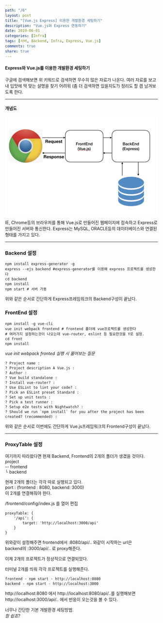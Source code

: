 ```yaml
---
path: "/6"
layout: post
title: "[Vue.js Express] 이용한 개발환경 세팅하기"
description: "Vue.js와 Express 연동하기"
date: 2019-06-01
categories: [Infra]
tags: [서버, Backend, Infra, Express, Vue.js]
comments: true
share: true
---
```


#### Express와 Vue.js를 이용한 개발환경 세팅하기
구글에 검색해보면 위 키워드로 검색하면 무수히 많은 자료가 나온다.
여러 자료를 보고 내 입맛에 딱 맞는 설명을 찾기 어려워 (좀 더 검색하면 있을지도?)
정리도 할 겸 남겨보도록 한다.

---
#### 개념도
![image](/images/post_4/img_structure.png)

IE, Chrome등의 브라우저를 통해 Vue.js로 만들어진 웹페이지에 접속하고 Express로 만들어진 서버와 통신한다.
Express는 MySQL, ORACLE등의 데이터베이스와 연결된 형태를 가지고 있다.

---

### Backend 설정
```console
npm install express-generator -g
express --ejs backend #express-generator를 이용해 express 프로젝트를 생성한다
cd backend
npm install
npm start # 서버 가동
```

위와 같은 순서로 간단하게 Express프레임워크의 Backend구성이 끝났다.

### FrontEnd 설정
```console
npm install -g vue-cli
vue init webpack frontend # frontend 폴더에 vue프로젝트를 생성한다
# 여러가지 설정하는것이 나오는데 vue-router, eslint 등 필요한것을 Y로 설정.
cd front
npm install
``` 

_vue init webpack fronted 실행 시 물어보는 질문_
```console
? Project name :
? Project description A Vue.js : 
? Author : 
? Vue build standalone :
? Install vue-router? :
? Use ESLint to lint your code? :
? Pick an ESLint preset Standard :
? Set up unit tests : 
? Pick a test runner :
? Setup e2e tests with Nightwatch? :
? Should we run `npm install` for you after the project has been created? (recommended) :
```


위와 같은 순서로 이번에도 간단하게 Vue.js프레임워크의 Frontend구성이 끝났다.

---

### ProxyTable 설정
여기까지 따라왔다면 현재 Backend, Frontend의 2개의 폴더가 생겼을 것이다.  
project  
-- frontend    
└ backend
        
현재 2개의 폴더는 각각 따로 실행되고 있다.  
port : (frontend : 8080, backend: 3000)  
이 2개를 연결해줘야 한다.

/frontend/config/index.js 를 열어 편집
```console
proxyTable: {
    '/api': {
        target: 'http://localhost:3000/api'
    }
}
```
위와같이 설정해주면 frontend에서 :8080/api/.. 와같이 시작하는 url은  
backend의 :3000/api/.. 로 proxy해준다.

이제 2개의 프로젝트가 정상적으로 연결되었다.

터미널 2개를 띄워 각각 프로젝트를 실행해준다.  
```console
frontend - npm start - http://localhost:8080  
backend - npm start - http://localhost:3000
```

http://localhost:8080 에서 http://localhost:8080/api/..를 실행해보면  
http://localhost:3000/api/.. 에서 반응이 오는것을 볼 수 있다.


너무나 간단한 기본 개발환경 세팅방법.  
_참 쉽죠?_